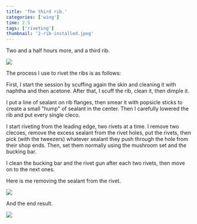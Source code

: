 ```yaml
---
title: 'The third rib.'
categories: ['wing']
time: 2.5
tags: ['riveting']
thumbnail: '2-rib-installed.jpeg'
---
```


Two and a half hours more, and a third rib.

<!-- more -->

![](./0-rib-clecoed.jpeg)

The process I use to rivet the ribs is as follows: 

First, I start the session by scuffing again the skin and cleaning it with naphtha and then acetone. After that, I scuff the rib, clean it, then dimple it.

I put a line of sealant on rib flanges, then smear it with popsicle sticks to create a small "hump" of sealant in the center. Then I carefully lowered the rib and put every single cleco. 

I start riveting from the leading edge, two rivets at a time. I remove two clecoes, remove the excess sealant from the rivet holes, put the rivets, then pick (with the tweezers) whatever sealant they push through the hole from their shop ends. Then, set them normally using the mushroom set and the bucking bar.

I clean the bucking bar and the rivet gun after each two rivets, then move on to the next ones.

Here is me removing the sealant from the rivet.

![](./1-removing-the-sealant.jpeg)

And the end result.

![](./2-rib-installed.jpeg)